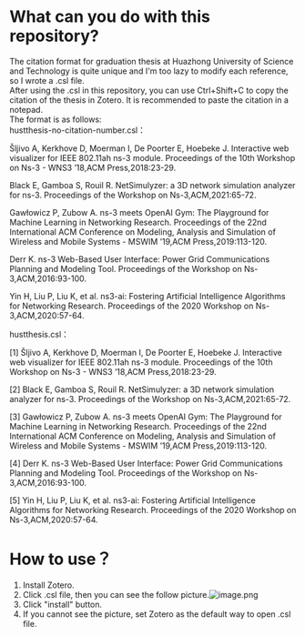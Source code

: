 <a name="m9qZn"></a>
# What can you do with this repository? 
The citation format for graduation thesis at Huazhong University of Science and Technology is quite unique and I'm too lazy to modify each reference, so I wrote a .csl file. <br />After using the .csl in this repository, you can use Ctrl+Shift+C to copy the citation of the thesis in Zotero. It is recommended to paste the citation in a notepad. <br />The format is as follows:<br />hustthesis-no-citation-number.csl：

Šljivo A, Kerkhove D, Moerman I, De Poorter E, Hoebeke J.  Interactive web visualizer for IEEE 802.11ah ns-3 module. Proceedings of the 10th Workshop on Ns-3  - WNS3 ’18,ACM Press,2018:23-29.

Black E, Gamboa S, Rouil R.  NetSimulyzer: a 3D network simulation analyzer for ns-3. Proceedings of the Workshop on Ns-3,ACM,2021:65-72.

Gawłowicz P, Zubow A.  ns-3 meets OpenAI Gym: The Playground for Machine Learning in Networking Research. Proceedings of the 22nd International ACM Conference on Modeling, Analysis and Simulation of Wireless and Mobile Systems - MSWIM ’19,ACM Press,2019:113-120.

Derr K.  ns-3 Web-Based User Interface: Power Grid Communications Planning and Modeling Tool. Proceedings of the Workshop on Ns-3,ACM,2016:93-100.

Yin H, Liu P, Liu K, et al.  ns3-ai: Fostering Artificial Intelligence Algorithms for Networking Research. Proceedings of the 2020 Workshop on Ns-3,ACM,2020:57-64.

hustthesis.csl：

[1] Šljivo A, Kerkhove D, Moerman I, De Poorter E, Hoebeke J. Interactive web visualizer for IEEE 802.11ah ns-3 module. Proceedings of the 10th Workshop on Ns-3  - WNS3 ’18,ACM Press,2018:23-29.

[2] Black E, Gamboa S, Rouil R. NetSimulyzer: a 3D network simulation analyzer for ns-3. Proceedings of the Workshop on Ns-3,ACM,2021:65-72.

[3] Gawłowicz P, Zubow A. ns-3 meets OpenAI Gym: The Playground for Machine Learning in Networking Research. Proceedings of the 22nd International ACM Conference on Modeling, Analysis and Simulation of Wireless and Mobile Systems - MSWIM ’19,ACM Press,2019:113-120.

[4] Derr K. ns-3 Web-Based User Interface: Power Grid Communications Planning and Modeling Tool. Proceedings of the Workshop on Ns-3,ACM,2016:93-100.

[5] Yin H, Liu P, Liu K, et al. ns3-ai: Fostering Artificial Intelligence Algorithms for Networking Research. Proceedings of the 2020 Workshop on Ns-3,ACM,2020:57-64.

<a name="f6xHo"></a>
# How to use？

1. Install Zotero.
2. Click .csl file, then you can see the follow picture.![image.png](https://cdn.nlark.com/yuque/0/2023/png/22728844/1678755357073-be66e527-8d52-4b55-8e95-0295a00081f6.png#averageHue=%23efeeed&clientId=u054ffc37-46bb-4&from=paste&height=104&id=ub6d65b68&name=image.png&originHeight=171&originWidth=900&originalType=binary&ratio=1.6500000953674316&rotation=0&showTitle=false&size=16677&status=done&style=none&taskId=ufb1fa536-be7f-4187-989d-ed6e2f42d9c&title=&width=545.4545139281236)
3. Click "install" button.
4. If you cannot see the picture, set Zotero as the default way to open .csl file.
